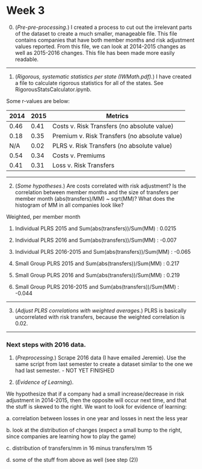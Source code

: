 # Week 3

0. (*Pre-pre-processing.*) I created a process to cut out the irrelevant parts of the dataset to create a much smaller, manageable file. This file contains companies that have both member months and risk adjustment values reported. From this file, we can look at 2014-2015 changes as well as 2015-2016 changes. This file has been made more easily readable.

- - -

1. (*Rigorous, systematic statistics per state (IWMath.pdf).*) I have created a file to calculate rigorous statistics for all of the states. See RigorousStatsCalculator.ipynb.

Some r-values are below:

| 2014 | 2015 | Metrics                                       |
|------|------|-----------------------------------------------|
| 0.46 | 0.41 | Costs v. Risk Transfers (no absolute value)   |
| 0.18 | 0.35 | Premium v. Risk Transfers (no absolute value) |
| N/A  | 0.02 | PLRS v. Risk Transfers (no absolute value)    |
| 0.54 | 0.34 | Costs v. Premiums                             |
| 0.41 | 0.31 | Loss v. Risk Transfers                        |

- - -

2. (*Some hypotheses.*) Are costs correlated with risk adjustment? Is the correlation between member months and the size of transfers per member month (abs(transfers)/MM) ~ sqrt(MM)? What does the histogram of MM in all companies look like?

Weighted, per member month

1. Individual PLRS 2015 and Sum(abs(transfers))/Sum(MM) : 0.0215

2. Individual PLRS 2016 and Sum(abs(transfers))/Sum(MM) : -0.007

3. Individual PLRS 2016-2015 and Sum(abs(transfers))/Sum(MM) : -0.065

4. Small Group PLRS 2015 and Sum(abs(transfers))/Sum(MM) : 0.217

5. Small Group PLRS 2016 and Sum(abs(transfers))/Sum(MM) : 0.219

6. Small Group PLRS 2016-2015 and Sum(abs(transfers))/Sum(MM) : -0.044

- - -

3. (*Adjust PLRS correlations with weighted averages.*) PLRS is basically uncorrelated with risk transfers, because the weighted correlation is 0.02.

- - - 

### Next steps with 2016 data.

1. (*Preprocessing.*) Scrape 2016 data (I have emailed Jeremie). Use the same script from last semester to create a dataset similar to the one we had last semester. - NOT YET FINISHED

3. (*Evidence of Learning*).

We hypothesize that if a company had a small increase/decrease in risk adjustment in 2014-2015, then the opposite will occur next time, and that the stuff is skewed to the right. We want to look for evidence of learning:

a. correlation between losses in one year and losses in next the less year

b. look at the distribution of changes (expect a small bump to the right, since companies are learning how to play the game)

c. distribution of transfers/mm in 16 minus transfers/mm 15

d. some of the stuff from above as well (see step (2))